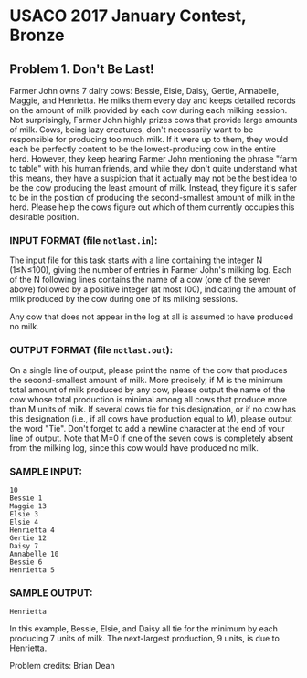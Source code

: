# USACO 2017 January Contest, Bronze

## Problem 1. Don't Be Last!

Farmer John owns 7 dairy cows: Bessie, Elsie, Daisy, Gertie, Annabelle, Maggie, and Henrietta. He milks them every day and keeps detailed records on the amount of milk provided by each cow during each milking session. Not surprisingly, Farmer John highly prizes cows that provide large amounts of milk.
Cows, being lazy creatures, don't necessarily want to be responsible for producing too much milk. If it were up to them, they would each be perfectly content to be the lowest-producing cow in the entire herd. However, they keep hearing Farmer John mentioning the phrase "farm to table" with his human friends, and while they don't quite understand what this means, they have a suspicion that it actually may not be the best idea to be the cow producing the least amount of milk. Instead, they figure it's safer to be in the position of producing the second-smallest amount of milk in the herd. Please help the cows figure out which of them currently occupies this desirable position.

### INPUT FORMAT (file ```notlast.in```):

The input file for this task starts with a line containing the integer N (1≤N≤100), giving the number of entries in Farmer John's milking log.
Each of the N following lines contains the name of a cow (one of the seven above) followed by a positive integer (at most 100), indicating the amount of milk produced by the cow during one of its milking sessions.

Any cow that does not appear in the log at all is assumed to have produced no milk.

### OUTPUT FORMAT (file ```notlast.out```):

On a single line of output, please print the name of the cow that produces the second-smallest amount of milk. More precisely, if M is the minimum total amount of milk produced by any cow, please output the name of the cow whose total production is minimal among all cows that produce more than M units of milk. If several cows tie for this designation, or if no cow has this designation (i.e., if all cows have production equal to M), please output the word "Tie". Don't forget to add a newline character at the end of your line of output. Note that M=0 if one of the seven cows is completely absent from the milking log, since this cow would have produced no milk.
### SAMPLE INPUT:

```
10
Bessie 1
Maggie 13
Elsie 3
Elsie 4
Henrietta 4
Gertie 12
Daisy 7
Annabelle 10
Bessie 6
Henrietta 5
```

### SAMPLE OUTPUT:

```Henrietta```

In this example, Bessie, Elsie, and Daisy all tie for the minimum by each producing 7 units of milk. The next-largest production, 9 units, is due to Henrietta.

Problem credits: Brian Dean
